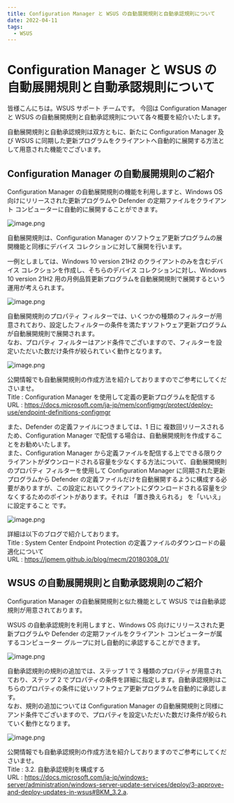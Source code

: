 ```yaml
---
title: Configuration Manager と WSUS の自動展開規則と自動承認規則について
date: 2022-04-11
tags:
  - WSUS
---
```


# Configuration Manager と WSUS の自動展開規則と自動承認規則について

皆様こんにちは。WSUS サポート チームです。
今回は Configuration Manager と WSUS の自動展開規則と自動承認規則について各々概要を紹介いたします。  

自動展開規則と自動承認規則は双方ともに、新たに Configuration Manager 及び WSUS に同期した更新プログラムをクライアントへ自動的に展開する方法として用意された機能でございます。

## Configuration Manager の自動展開規則のご紹介
Configuration Manager の自動展開規則の機能を利用しますと、Windows OS 向けにリリースされた更新プログラムや Defender の定期ファイルをクライアント コンピューターに自動的に展開することができます。

![image.png](./2022-04-11_01/2.png)

自動展開規則は、Configuration Manager のソフトウェア更新プログラムの展開機能と同様にデバイス コレクションに対して展開を行います。  

一例としましては、Windows 10 version 21H2 のクライアントのみを含むデバイス コレクションを作成し、そちらのデバイス コレクションに対し、Windows 10 version 21H2 用の月例品質更新プログラムを自動展開規則で展開するという運用が考えられます。

![image.png](./2022-04-11_01/3.png)

自動展開規則のプロパティ フィルターでは、いくつかの種類のフィルターが用意されており、設定したフィルターの条件を満たすソフトウェア更新プログラムが自動展開規則で展開されます。  
なお、プロパティ フィルターはアンド条件でございますので、フィルターを設定いただいた数だけ条件が絞られていく動作となります。

![image.png](./2022-04-11_01/4.png)

公開情報でも自動展開規則の作成方法を紹介しておりますのでご参考にしてくださいませ。  
Title : Configuration Manager を使用して定義の更新プログラムを配信する  
URL : https://docs.microsoft.com/ja-jp/mem/configmgr/protect/deploy-use/endpoint-definitions-configmgr

また、Defender の定義ファイルにつきましては、1 日に 複数回リリースされるため、Configuration Manager で配信する場合は、自動展開規則を作成することをお勧めいたします。  
また、Configuration Manager から定義ファイルを配信する上でできる限りクライアントがダウンロードされる容量を少なくする方法について、自動展開規則のプロパティ フィルターを使用して Configuration Manager に同期された更新プログラムから Defender の定義ファイルだけを自動展開するように構成する必要がありますが、この設定においてクライアントにダウンロードされる容量を少なくするためのポイントがあります。それは 「置き換えられる」 を「いいえ」に設定すること です。

![image.png](./2022-04-11_01/1.png)

詳細は以下のブログで紹介しております。  
Title : System Center Endpoint Protection の定義ファイルのダウンロードの最適化について  
URL : https://jpmem.github.io/blog/mecm/20180308_01/


## WSUS の自動展開規則と自動承認規則のご紹介
Configuration Manager の自動展開規則と似た機能として WSUS では自動承認規則が用意されております。  

WSUS の自動承認規則を利用しますと、Windows OS 向けにリリースされた更新プログラムや Defender の定期ファイルをクライアント コンピューターが属するコンピューター グループに対し自動的に承認することができます。

![image.png](./2022-04-11_01/5.png)

自動承認規則の規則の追加では、ステップ 1 で 3 種類のプロパティが用意されており、ステップ 2 でプロパティの条件を詳細に指定します。自動承認規則はこちらのプロパティの条件に従いソフトウェア更新プログラムを自動的に承認します。  
なお、規則の追加については Configuration Manager の自動展開規則と同様にアンド条件でございますので、プロパティを設定いただいた数だけ条件が絞られていく動作となります。

![image.png](./2022-04-11_01/7.png)

公開情報でも自動承認規則の作成方法を紹介しておりますのでご参考にしてくださいませ。  
Title : 3.2. 自動承認規則を構成する  
URL : https://docs.microsoft.com/ja-jp/windows-server/administration/windows-server-update-services/deploy/3-approve-and-deploy-updates-in-wsus#BKM_3.2.a.
